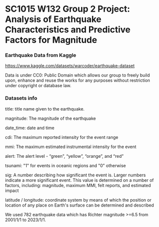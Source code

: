 # SC1015 W132 Group 2 Project: Analysis of Earthquake Characteristics and Predictive Factors for Magnitude

### Earthquake Data from Kaggle 
https://www.kaggle.com/datasets/warcoder/earthquake-dataset

Data is under CC0: Public Domain which allows our group to freely build upon, enhance and reuse the works for any purposes without restriction under copyright or database law.

### Datasets info
title: title name given to the earthquake.

magnitude: The magnitude of the earthquake

date_time: date and time

cdi: The maximum reported intensity for the event range

mmi: The maximum estimated instrumental intensity for the event

alert: The alert level - “green”, “yellow”, “orange”, and “red”

tsunami: "1" for events in oceanic regions and "0" otherwise

sig: A number describing how significant the event is. Larger numbers indicate a more significant event. This value is determined on a number of factors, including: magnitude, maximum MMI, felt reports, and estimated impact

latitude / longitude: coordinate system by means of which the position or location of any place on Earth's surface can be determined and described

We used 782 earthquake data which has Richter magnitude >=6.5 from 2001/1/1 to 2023/1/1.
